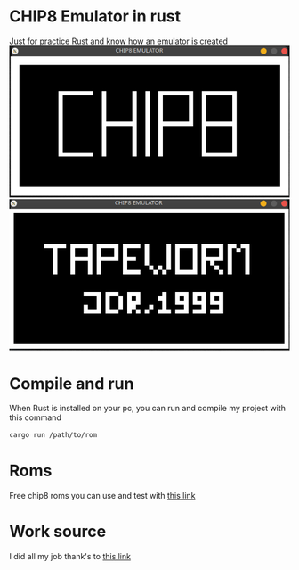 # CHIP8 Emulator in rust
Just for practice Rust and know how an emulator is created
![GitHub Logo](/res/chip8.png)
![GitHub Logo](/res/tapeworm.png)

# Compile and run
When Rust is installed on your pc, you can run and compile my project with this command
```bash
cargo run /path/to/rom
```

# Roms
Free chip8 roms you can use and test with [this link](www.rockbox.org/twiki/pub/Main/PluginChip8/GAMES.zip)

# Work source 
I did all my job thank's to [this link](http://sdz.tdct.org/sdz/l-emulation-console.html)

